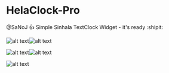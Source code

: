 # HelaClock-Pro

@SaNoJ :+1: Simple Sinhala TextClock Widget  - it's ready :shipit:

![alt text](https://github.com/00sanoj00/HelaClock-Pro/blob/master/Image/Screenshot%20from%202019-09-20%2020-32-34.png?raw=true)![alt text](https://github.com/00sanoj00/HelaClock-Pro/blob/master/Image/Screenshot%20from%202019-09-15%2023-56-25.png?raw=true)

![alt text](https://github.com/00sanoj00/HelaClock-Pro/blob/master/Image/Screenshot%20from%202019-09-15%2023-59-06.png?raw=true)![alt text](https://github.com/00sanoj00/HelaClock-Pro/blob/master/Image/Screenshot%20from%202019-09-15%2023-59-49.png?raw=true)

![alt text](https://github.com/00sanoj00/HelaClock-Pro/blob/master/Image/Screenshot%20from%202019-09-20%2020-48-11.png?raw=true)
